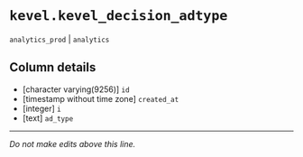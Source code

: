 # `kevel.kevel_decision_adtype`
`analytics_prod` | `analytics`

## Column details
* [character varying(9256)] `id`
* [timestamp without time zone] `created_at`
* [integer]   `i`
* [text]      `ad_type`

-------------------------------------------------------------------------------
*Do not make edits above this line.*
